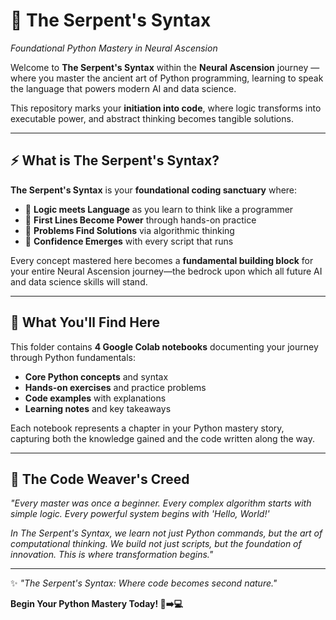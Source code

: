 # 🐍 The Serpent's Syntax
_Foundational Python Mastery in Neural Ascension_

Welcome to **The Serpent's Syntax** within the **Neural Ascension** journey — where you master the ancient art of Python programming, learning to speak the language that powers modern AI and data science.

This repository marks your **initiation into code**, where logic transforms into executable power, and abstract thinking becomes tangible solutions.

---

## ⚡ What is The Serpent's Syntax?

**The Serpent's Syntax** is your **foundational coding sanctuary** where:
- 🎯 **Logic meets Language** as you learn to think like a programmer
- 🔨 **First Lines Become Power** through hands-on practice
- 🧩 **Problems Find Solutions** via algorithmic thinking
- 🚀 **Confidence Emerges** with every script that runs

Every concept mastered here becomes a **fundamental building block** for your entire Neural Ascension journey—the bedrock upon which all future AI and data science skills will stand.

---

## 📓 What You'll Find Here

This folder contains **4 Google Colab notebooks** documenting your journey through Python fundamentals:

- **Core Python concepts** and syntax
- **Hands-on exercises** and practice problems
- **Code examples** with explanations
- **Learning notes** and key takeaways

Each notebook represents a chapter in your Python mastery story, capturing both the knowledge gained and the code written along the way.

---

## 🌟 The Code Weaver's Creed

*"Every master was once a beginner. Every complex algorithm starts with simple logic. Every powerful system begins with 'Hello, World!'*

*In The Serpent's Syntax, we learn not just Python commands, but the art of computational thinking. We build not just scripts, but the foundation of innovation. This is where transformation begins."*

---

✨ *"The Serpent's Syntax: Where code becomes second nature."*

**Begin Your Python Mastery Today! 🐍➡️💻**
